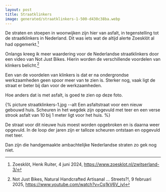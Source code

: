 ```yaml
---
layout: post
title: Straatklinkers
image: generated/straatklinkers-1-500-d430c38ba.webp
---
```


De straten en stoepen in woonwijken zijn hier van asfalt, in tegenstelling tot de straatklinkers in Nederland. Dit was iets wat de altijd alerte Zoesklöt al had opgemerkt.[^1]

Onlangs kreeg ik meer waardering voor de Nederlandse straatklinkers door een video van Not Just Bikes. Hierin worden de verschillende voordelen van klinkers belicht.[^2]

Een van de voordelen van klinkers is dat er na ondergrondse werkzaamheden geen spoor meer van te zien is. Sterker nog, vaak ligt de straat er beter bij dan voor de werkzaamheden.

Hoe anders dat is met asfalt, is goed te zien op deze foto.

{% picture straatklinkers-1.jpg --alt Een asfaltstraat voor een nieuw gebouwd huis. Scheuren in het wegdek zijn opgevuld met teer en een verse strook asfalt van 10 bij 1 meter ligt voor het huis. %}

De straat voor dit nieuwe huis moest worden opgebroken en is daarna weer opgevuld. In de loop der jaren zijn er talloze scheuren ontstaan en opgevuld met teer.

Dan zijn die handgemaakte ambachtelijke Nederlandse straten zo gek nog niet.

[^1]: Zoesklöt, Henk Ruiter, 4 juni 2024, <https://www.zoesklot.nl/zwitserland-3/>
[^2]: Not Just Bikes, Natural Handcrafted Artisanal ... Streets?!, 9 februari 2025, <https://www.youtube.com/watch?v=Cq1kV6V_jvI>
